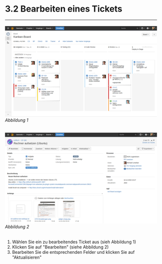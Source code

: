 # 3.2 Bearbeiten eines Tickets

---

###### ![](/assets/Kanban-Board.png)_Abbildung 1_

###### ![](/assets/Ticket.png)_Abbildung 2_

1. Wählen Sie ein zu bearbeitendes Ticket aus \(sieh Abbildung 1\)
2. Klicken Sie auf "Bearbeiten" \(siehe Abbildung 2\)
3. Bearbeiten Sie die entsprechenden Felder und klicken Sie auf "Aktualisieren"



